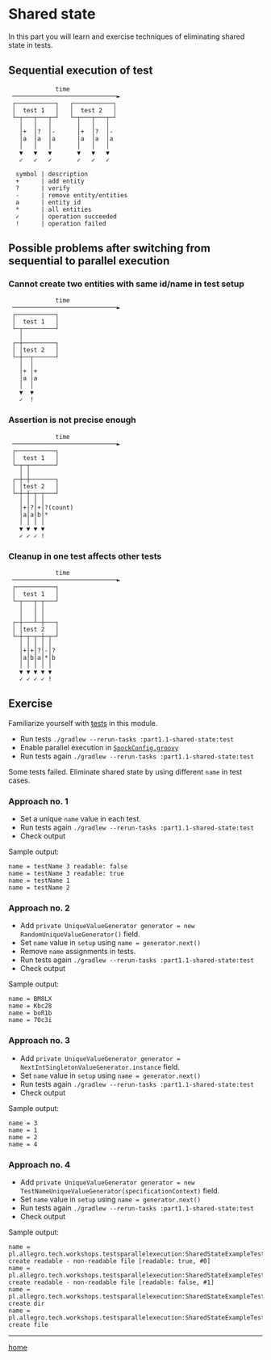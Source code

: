 # Shared state

In this part you will learn and exercise techniques of eliminating shared state in tests.

## Sequential execution of test

```text
             time
 ─────────────────────────────►
 ┌───────────┐   ┌───────────┐
 │  test 1   │   │  test 2   │
 └─┬───┬───┬─┘   └─┬───┬───┬─┘
   │   │   │       │   │   │
   │+  │?  │-      │+  │?  │-
   │a  │a  │a      │a  │a  │a
   │   │   │       │   │   │
   ▼   ▼   ▼       ▼   ▼   ▼
   ✓   ✓   ✓       ✓   ✓   ✓
```

```text
  symbol | description
  +      | add entity
  ?      | verify
  -      | remove entity/entities
  a      | entity id
  *      | all entities
  ✓      | operation succeeded
  !      | operation failed
```

## Possible problems after switching from sequential to parallel execution

### Cannot create two entities with same id/name in test setup

```text
             time
 ─────────────────────────────►
 ┌───────────┐
 │  test 1   │
 └─┬─────────┘
   │
 ┌─┼─────────┐
 │ │test 2   │
 └─┼──┬──────┘
   │  │
   │+ │+
   │a │a
   │  │
   ▼  ▼
   ✓  !
```

### Assertion is not precise enough

```text
             time
 ─────────────────────────────►
 ┌───────────┐
 │  test 1   │
 └─┬─┬───────┘
   │ │
 ┌─┼─┼───────┐
 │ │test 2   │
 └─┼─┼─┬─┬───┘
   │ │ │ │
   │+│?│+│?(count)
   │a│a│b│*
   │ │ │ │
   ▼ ▼ ▼ ▼
   ✓ ✓ ✓ !
```

### Cleanup in one test affects other tests

```text
             time
 ─────────────────────────────►
 ┌───────────┐
 │  test 1   │
 └─┬───┬─┬───┘
   │   │ │
   │   │ │
 ┌─┼───┴─┼───┐
 │ │test 2   │
 └─┼─┬─┬─┼─┬─┘
   │ │ │ │ │
   │+│+│?│-│?
   │a│b│a│*│b
   │ │ │ │ │
   ▼ ▼ ▼ ▼ ▼
   ✓ ✓ ✓ ✓ !
```

## Exercise

Familiarize yourself with [tests](src/test/groovy) in this module.

- Run tests `./gradlew --rerun-tasks :part1.1-shared-state:test`
- Enable parallel execution
  in [`SpockConfig.groovy`](src/test/resources/SpockConfig.groovy)
- Run tests again `./gradlew --rerun-tasks :part1.1-shared-state:test`

Some tests failed. Eliminate shared state by using different `name` in test cases.

### Approach no. 1

- Set a unique `name` value in each test.
- Run tests again `./gradlew --rerun-tasks :part1.1-shared-state:test`
- Check output

Sample output:

```text
name = testName 3 readable: false
name = testName 3 readable: true
name = testName 1
name = testName 2
```

### Approach no. 2

- Add `private UniqueValueGenerator generator = new RandomUniqueValueGenerator()` field.
- Set `name` value in `setup` using `name = generator.next()`
- Remove `name` assignments in tests.
- Run tests again `./gradlew --rerun-tasks :part1.1-shared-state:test`
- Check output

Sample output:

```text
name = BM8LX
name = Kbc28
name = boR1b
name = 7Oc3i
```

### Approach no. 3

- Add `private UniqueValueGenerator generator = NextIntSingletonValueGenerator.instance` field.
- Set `name` value in `setup` using `name = generator.next()`
- Run tests again `./gradlew --rerun-tasks :part1.1-shared-state:test`
- Check output

Sample output:

```text
name = 3
name = 1
name = 2
name = 4
```

### Approach no. 4

- Add `private UniqueValueGenerator generator = new TestNameUniqueValueGenerator(specificationContext)` field.
- Set `name` value in `setup` using `name = generator.next()`
- Run tests again `./gradlew --rerun-tasks :part1.1-shared-state:test`
- Check output

Sample output:

```text
name = pl.allegro.tech.workshops.testsparallelexecution:SharedStateExampleTest:should create readable - non-readable file [readable: true, #0]
name = pl.allegro.tech.workshops.testsparallelexecution:SharedStateExampleTest:should create readable - non-readable file [readable: false, #1]
name = pl.allegro.tech.workshops.testsparallelexecution:SharedStateExampleTest:should create dir
name = pl.allegro.tech.workshops.testsparallelexecution:SharedStateExampleTest:should create file
```

---

[home](../README.md)
